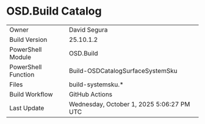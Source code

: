 ﻿# OSD.Build Catalog

| | |
|-|-|
| Owner | David Segura |
| Build Version | 25.10.1.2 |
| PowerShell Module | OSD.Build |
| PowerShell Function | Build-OSDCatalogSurfaceSystemSku |
| Files | build-systemsku.* |
| Build Workflow | GitHub Actions |
| Last Update | Wednesday, October 1, 2025 5:06:27 PM UTC |
